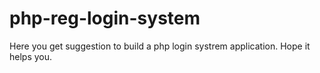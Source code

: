 # php-reg-login-system
Here you get suggestion to build a php login systrem application.
Hope it helps you.
